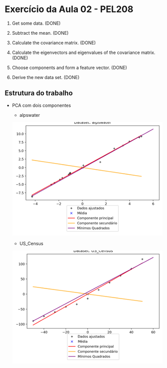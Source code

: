 # Exercício da Aula 02 - PEL208

1. Get some data. (DONE)

2. Subtract the mean. (DONE)

3. Calculate the covariance matrix. (DONE)

4. Calculate the eigenvectors and eigenvalues of the covariance matrix. (DONE)

5. Choose components and form a feature vector. (DONE)

6. Derive the new data set. (DONE)

## Estrutura do trabalho

- PCA com dois componentes
    - alpswater
    
    ![alt text](https://raw.githubusercontent.com/gbodra/mestrado-ia-pel208-pca/main/images/alpswater_1.png "alpswater")
    
    - US_Census
    
    ![alt text](https://raw.githubusercontent.com/gbodra/mestrado-ia-pel208-pca/main/images/US_Census_1.png "US_Census")
    
